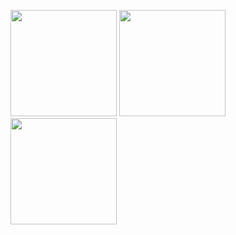 [//]: # (scanned texts)
<img src="http://library.ctext.org/s1890343/s1890343_0076.png" width="170">
<img src="http://library.ctext.org/s1890343/s1890343_0075.png" width="170">
<img src="http://library.ctext.org/s1890343/s1890343_0074.png" width="170">

[//]: # (texts)
